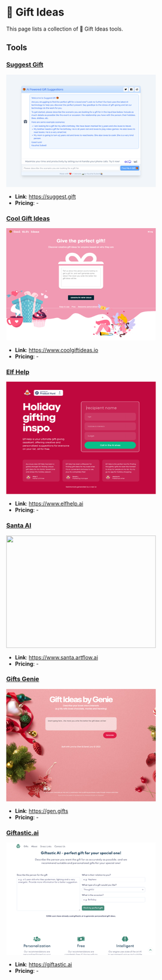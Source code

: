 # 🎁 Gift Ideas

This page lists a collection of 🎁 Gift Ideas tools.

## Tools

### [Suggest Gift](https://suggest.gift)
<a href="https://suggest.gift">
   <img src="media/Suggest Gift.png" width="400" height="300">
</a>
 
- **Link**: https://suggest.gift
- **Pricing**: -

### [Cool Gift Ideas](https://www.coolgiftideas.io)
<a href="https://www.coolgiftideas.io">
   <img src="media/Cool Gift Ideas.png" width="400" height="300">
</a>
 
- **Link**: https://www.coolgiftideas.io
- **Pricing**: -

### [Elf Help](https://www.elfhelp.ai)
<a href="https://www.elfhelp.ai">
   <img src="media/Elf Help.png" width="400" height="300">
</a>
 
- **Link**: https://www.elfhelp.ai
- **Pricing**: -

### [Santa AI](https://www.santa.artflow.ai)
<a href="https://www.santa.artflow.ai">
   <img src="media/Santa AI.png" width="400" height="300">
</a>
 
- **Link**: https://www.santa.artflow.ai
- **Pricing**: -

### [Gifts Genie](https://gen.gifts)
<a href="https://gen.gifts">
   <img src="media/Gifts Genie.png" width="400" height="300">
</a>
 
- **Link**: https://gen.gifts
- **Pricing**: -

### [Giftastic.ai](https://giftastic.ai)
<a href="https://giftastic.ai">
   <img src="media/Giftastic.ai.png" width="400" height="300">
</a>
 
- **Link**: https://giftastic.ai
- **Pricing**: -

